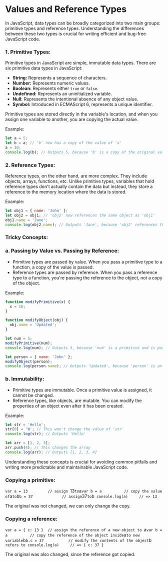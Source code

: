 # Values and Reference Types


In JavaScript, data types can be broadly categorized into two main groups: primitive types and reference types. Understanding the differences between these two types is crucial for writing efficient and bug-free JavaScript code.

### 1. **Primitive Types:**

Primitive types in JavaScript are simple, immutable data types. There are six primitive data types in JavaScript:

- **String:** Represents a sequence of characters.
- **Number:** Represents numeric values.
- **Boolean:** Represents either `true` or `false`.
- **Undefined:** Represents an uninitialized variable.
- **Null:** Represents the intentional absence of any object value.
- **Symbol:** Introduced in ECMAScript 6, represents a unique identifier.

Primitive types are stored directly in the variable's location, and when you assign one variable to another, you are copying the actual value.

Example:

```jsx
let a = 5;
let b = a; // 'b' now has a copy of the value of 'a'
a = 10;
console.log(b); // Outputs 5, because 'b' is a copy of the original value of 'a'

```

### 2. **Reference Types:**

Reference types, on the other hand, are more complex. They include objects, arrays, functions, etc. Unlike primitive types, variables that hold reference types don't actually contain the data but instead, they store a reference to the memory location where the data is stored.

Example:

```jsx
let obj1 = { name: 'John' };
let obj2 = obj1; // 'obj2' now references the same object as 'obj1'
obj1.name = 'Jane';
console.log(obj2.name); // Outputs 'Jane', because 'obj2' references the same object as 'obj1'

```

### Tricky Concepts:

### a. **Passing by Value vs. Passing by Reference:**

- Primitive types are passed by value. When you pass a primitive type to a function, a copy of the value is passed.
- Reference types are passed by reference. When you pass a reference type to a function, you're passing the reference to the object, not a copy of the object.

Example:

```jsx
function modifyPrimitive(x) {
  x = 10;
}

function modifyObject(obj) {
  obj.name = 'Updated';
}

let num = 5;
modifyPrimitive(num);
console.log(num); // Outputs 5, because 'num' is a primitive and is passed by value

let person = { name: 'John' };
modifyObject(person);
console.log(person.name); // Outputs 'Updated', because 'person' is an object and is passed by reference

```

### b. **Immutability:**

- Primitive types are immutable. Once a primitive value is assigned, it cannot be changed.
- Reference types, like objects, are mutable. You can modify the properties of an object even after it has been created.

Example:

```jsx
let str = 'Hello';
str[0] = 'W'; // This won't change the value of 'str'
console.log(str); // Outputs 'Hello'

let arr = [1, 2, 3];
arr.push(4); // This changes the array
console.log(arr); // Outputs [1, 2, 3, 4]

```

Understanding these concepts is crucial for avoiding common pitfalls and writing more predictable and maintainable JavaScript code.

### Copying a primitive:

`var a = 13         // assign `13` to `a`
var b = a          // copy the value of `a` to `b`
b = 37             // assign `37` to `b`
console.log(a)     // => 13`

The original was not changed, we can only change the copy.

### 

### Copying a reference:

`var a = { c: 13 }  // assign the reference of a new object to `a`
var b = a          // copy the reference of the object inside `a` to new variable `b`
b.c = 37           // modify the contents of the object `b` refers to
console.log(a)     // => { c: 37 }`

The original was also changed, since the reference got copied.